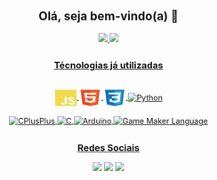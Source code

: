 ## <div align="center"> Olá, seja bem-vindo(a) 👋</div>

<div align="center">
  <a href="https://github.com/AlanS3103">
  <img height="175em" src="https://github-readme-stats.vercel.app/api?username=AlanS3103&show_icons=true&include_all_commits=true&count_private=true&theme=tokyonight">
  <img height="175em" src="https://github-readme-stats.vercel.app/api/top-langs/?username=AlanS3103&layout=compact&langs_count=7&theme=tokyonight">
</div>

##
<div align="center"><h3>Técnologias já utilizadas</h3></div>
<div  align="center" style="display: inline_block"><br>
  <img align="center" alt="Js" height="30" width="40" src="https://raw.githubusercontent.com/devicons/devicon/master/icons/javascript/javascript-plain.svg">
  <img align="center" alt="HTML" height="30" width="40" src="https://raw.githubusercontent.com/devicons/devicon/master/icons/html5/html5-original.svg">
  <img align="center" alt="CSS" height="30" width="40" src="https://raw.githubusercontent.com/devicons/devicon/master/icons/css3/css3-original.svg">
  <img align="center" alt="Python" height="30" width="40" src="https://cdn.jsdelivr.net/gh/devicons/devicon/icons/python/python-original.svg">
  <br>
  <br>
  <img align="center" alt="CPlusPlus" height="30" width="40" src="https://cdn.jsdelivr.net/gh/devicons/devicon/icons/cplusplus/cplusplus-original.svg">
  <img align="center" alt="C" height="30" width="40" src="https://cdn.jsdelivr.net/gh/devicons/devicon/icons/c/c-original.svg">
  <img align="center" alt="Arduino" height="30" width="40" src="https://cdn.jsdelivr.net/gh/devicons/devicon/icons/arduino/arduino-original.svg">
  <img align="center" alt="Game Maker Language" width="40" src="https://www.instalki.pl/wp-content/uploads/program/icons/GAMEMAKER-2.png">
  
</div>

##

<div align="center">
<div align="center"><h3>Redes Sociais</h3></div>
  <a href="https://instagram.com/alan_3103" target="_blank"><img src="https://img.shields.io/badge/-Instagram-%23E4405F?style=for-the-badge&logo=instagram&logoColor=white"></a>
  <a href="https://www.linkedin.com/in/alan-souza-51aa9420b" target="_blank"><img src="https://img.shields.io/badge/-LinkedIn-%230077B5?style=for-the-badge&logo=linkedin&logoColor=white"></a> 
  <a href="https://codepen.io/alans3103" target="_blank"><img src="https://img.shields.io/badge/Codepen-000000?style=for-the-badge&logo=codepen&logoColor=white"></a> 

<!--![Snake animation](https://github.com/AlanS3103/AlanS3103/blob/output/github-contribution-grid-snake.svg)-->

</div>
